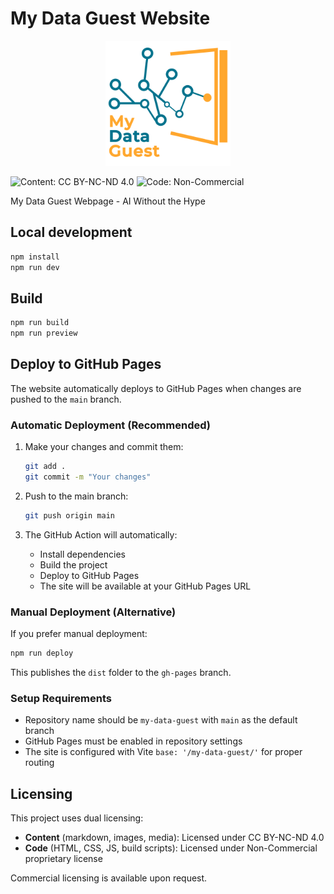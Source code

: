 # My Data Guest Website

<div align="center">
  <img src="public/logo.png" alt="My Data Guest Logo" width="200">
</div>

![Content: CC BY-NC-ND 4.0](https://img.shields.io/badge/Content-CC%20BY--NC--ND%204.0-orange)
![Code: Non-Commercial](https://img.shields.io/badge/Code-Non--Commercial-red)

My Data Guest Webpage - AI Without the Hype

## Local development

```bash
npm install
npm run dev
```

## Build

```bash
npm run build
npm run preview
```

## Deploy to GitHub Pages

The website automatically deploys to GitHub Pages when changes are pushed to the `main` branch.

### Automatic Deployment (Recommended)

1. Make your changes and commit them:
   ```bash
   git add .
   git commit -m "Your changes"
   ```

2. Push to the main branch:
   ```bash
   git push origin main
   ```

3. The GitHub Action will automatically:
   - Install dependencies
   - Build the project
   - Deploy to GitHub Pages
   - The site will be available at your GitHub Pages URL

### Manual Deployment (Alternative)

If you prefer manual deployment:

```bash
npm run deploy
```

This publishes the `dist` folder to the `gh-pages` branch.

### Setup Requirements

- Repository name should be `my-data-guest` with `main` as the default branch
- GitHub Pages must be enabled in repository settings
- The site is configured with Vite `base: '/my-data-guest/'` for proper routing

## Licensing

This project uses dual licensing:

- **Content** (markdown, images, media): Licensed under CC BY-NC-ND 4.0
- **Code** (HTML, CSS, JS, build scripts): Licensed under Non-Commercial proprietary license

Commercial licensing is available upon request.
